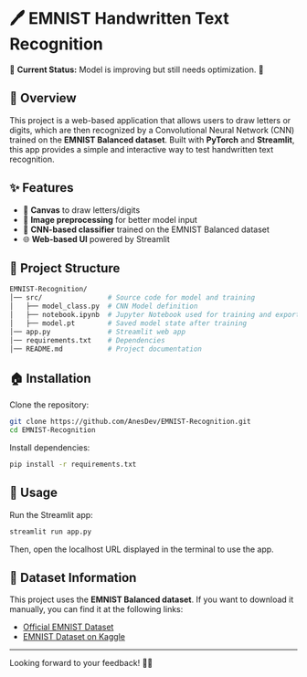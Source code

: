 # 🖊️ EMNIST Handwritten Text Recognition  

🚀 **Current Status:** Model is improving but still needs optimization. 🔄  

## 📌 Overview  
This project is a web-based application that allows users to draw letters or digits, which are then recognized by a Convolutional Neural Network (CNN) trained on the **EMNIST Balanced dataset**. Built with **PyTorch** and **Streamlit**, this app provides a simple and interactive way to test handwritten text recognition.  

## ✨ Features  
- 🎨 **Canvas** to draw letters/digits  
- 📸 **Image preprocessing** for better model input  
- 🧠 **CNN-based classifier** trained on the EMNIST Balanced dataset  
- 🌐 **Web-based UI** powered by Streamlit  

## 📂 Project Structure  
```bash
EMNIST-Recognition/
│── src/                # Source code for model and training
│   ├── model_class.py  # CNN Model definition
│   ├── notebook.ipynb  # Jupyter Notebook used for training and exporting model state
│   ├── model.pt        # Saved model state after training
│── app.py              # Streamlit web app
│── requirements.txt    # Dependencies
│── README.md           # Project documentation
```

## 🏠 Installation  
Clone the repository:  

```bash
git clone https://github.com/AnesDev/EMNIST-Recognition.git
cd EMNIST-Recognition
```

Install dependencies:
```bash
pip install -r requirements.txt
```

## 🚀 Usage  
Run the Streamlit app:

```bash
streamlit run app.py
```

Then, open the localhost URL displayed in the terminal to use the app.

## 📃 Dataset Information  
This project uses the **EMNIST Balanced dataset**. If you want to download it manually, you can find it at the following links:

- [Official EMNIST Dataset](https://www.nist.gov/itl/products-and-services/emnist-dataset)
- [EMNIST Dataset on Kaggle](https://www.kaggle.com/datasets/crawford/emnist)

---
Looking forward to your feedback! 🚀✨

